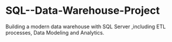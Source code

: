 # SQL--Data-Warehouse-Project
Building a modern data warehouse with SQL Server ,including ETL processes, Data Modeling and Analytics.
